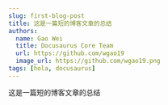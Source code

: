 ```yaml
---
slug: first-blog-post
title: 这是一篇短的博客文章的总结
authors:
  name: Gao Wei
  title: Docusaurus Core Team
  url: https://github.com/wgao19
  image_url: https://github.com/wgao19.png
tags: [hola, docusaurus]
---
```


这是一篇短的博客文章的总结
